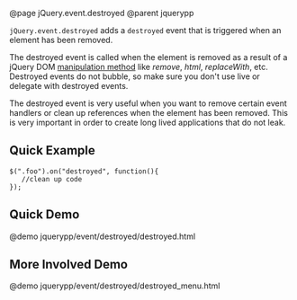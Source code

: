 @page jQuery.event.destroyed
@parent jquerypp

`jQuery.event.destroyed` adds a `destroyed` event that is triggered when an element has been removed.

The destroyed event is called when the element is removed as a result of a jQuery DOM
[manipulation method](http://api.jquery.com/category/manipulation/) like *remove*, *html*, *replaceWith*, etc.
Destroyed events do not bubble, so make sure you don't use live or delegate with destroyed events.

The destroyed event is very useful when you want to remove certain event handlers or clean up references
when the element has been removed. This is very important in order to create long lived applications
that do not leak.

## Quick Example

	$(".foo").on("destroyed", function(){
	   //clean up code
	});

## Quick Demo

@demo jquerypp/event/destroyed/destroyed.html 

## More Involved Demo

@demo jquerypp/event/destroyed/destroyed_menu.html
